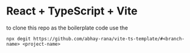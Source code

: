 # React + TypeScript + Vite

to clone this repo as the boilerplate code use the 

```
npx degit https://github.com/abhay-rana/vite-ts-template/#<branch-name> <project-name>
```

